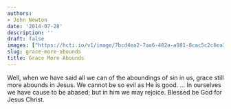 ```yaml
---
authors:
- John Newton
date: '2014-07-28'
description: ''
draft: false
images: ["https://hcti.io/v1/image/7bcd4ea2-7aa6-482a-a981-8cac5c2c6ea3.png"]
slug: grace-more-abounds
title: Grace More Abounds
---
```


Well, when we have said all we can of the aboundings of sin in us, grace still more abounds in Jesus. We cannot be so evil as He is good. ... In ourselves we have cause to be abased; but in him we may rejoice. Blessed be God for Jesus Christ.